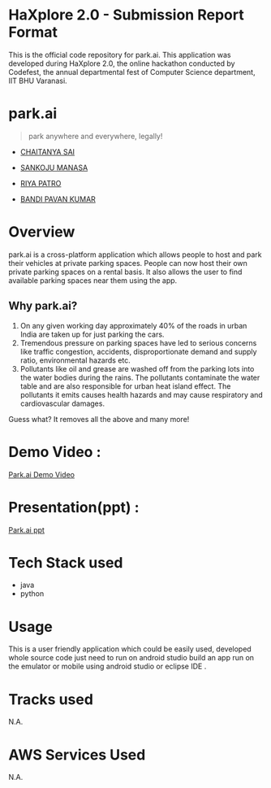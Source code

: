 # HaXplore 2.0 - Submission Report Format

This is the official code repository for park.ai. This application  was developed during HaXplore 2.0, 
the online hackathon conducted by Codefest, the annual departmental fest of Computer Science department, IIT BHU Varanasi.

# park.ai
> park anywhere and everywhere, legally!

* [CHAITANYA SAI](chaitanya.saig@s.amity.edu)

* [SANKOJU MANASA](sankojumanasa2002@gmail.com)

* [RIYA PATRO](riya.patro@s.amity.edu)

* [BANDI PAVAN KUMAR](bandi.kumar@s.amity.edu)

# Overview

park.ai is a cross-platform application which allows people to host and park their vehicles at private parking spaces. 
People can now host their own private parking spaces on a rental basis. It also allows the user to find available parking spaces
near them using the app. 

## Why park.ai?

1) On any given working day approximately 40% of the roads in urban India are taken up for just parking the cars. 
2) Tremendous pressure on parking spaces have led to serious concerns like traffic congestion, accidents, disproportionate demand and supply ratio, environmental hazards etc.
3) Pollutants like oil and grease are washed off from the parking lots into the water bodies during the rains. The pollutants contaminate the water table and are also responsible for urban heat island effect. The pollutants it emits causes health hazards and may cause respiratory and cardiovascular damages.

Guess what? It removes all the above and many more!

# Demo Video :

[Park.ai Demo Video ](https://drive.google.com/file/d/1-qCiXpouc5tzsX8U-aXwSrFSjCoQ1jz3/view?usp=sharing)

# Presentation(ppt) :

[Park.ai ppt ](https://drive.google.com/file/d/1yjOP_oc5GCR5Af3qyaxcSxrgupLeRLiY/view?usp=sharing)


# Tech Stack used

* java
* python


# Usage

This is a user friendly application which could be easily used, 
developed whole source code just need to run on android studio build an app run on the emulator or mobile using android studio or eclipse IDE .


# Tracks used

N.A.

# AWS Services Used

N.A.




